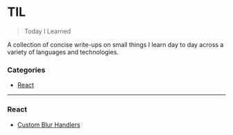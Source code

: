 # TIL

> Today I Learned

A collection of concise write-ups on small things I learn day to day across a
variety of languages and technologies.

### Categories

* [React](#react)

---

### React

- [Custom Blur Handlers](react/custom-blur-handlers.md)
